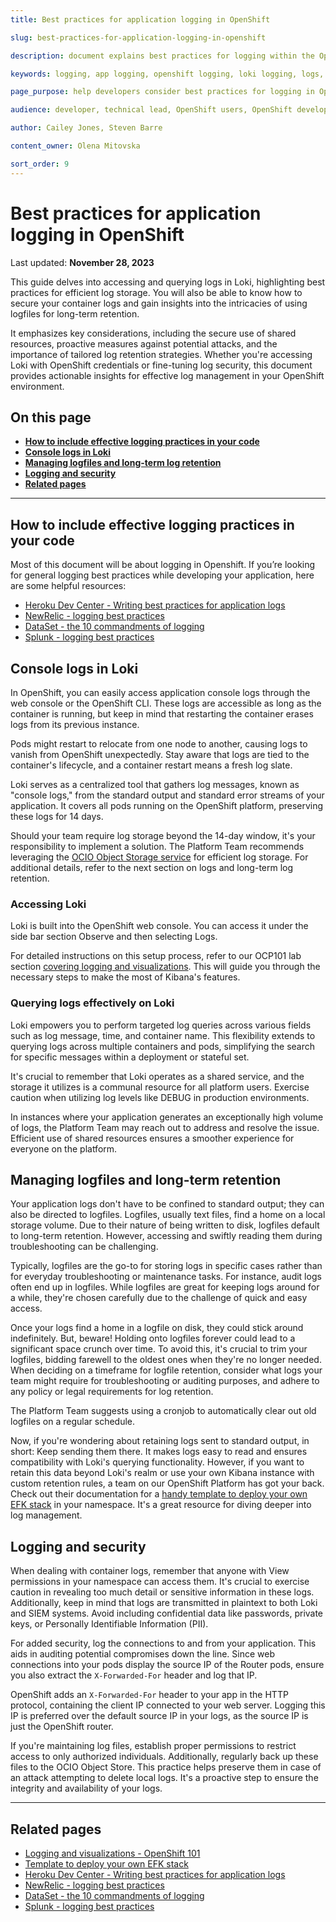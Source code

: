 ```yaml
---
title: Best practices for application logging in OpenShift 

slug: best-practices-for-application-logging-in-openshift 

description: document explains best practices for logging within the OpenShift environment and the use of console logs in Loki as well as log long term retention and best security practices 

keywords: logging, app logging, openshift logging, loki logging, logs, console logs

page_purpose: help developers consider best practices for logging in OpenShift 

audience: developer, technical lead, OpenShift users, OpenShift developers

author: Cailey Jones, Steven Barre

content_owner: Olena Mitovska

sort_order: 9
---
```

# Best practices for application logging in OpenShift

Last updated: **November 28, 2023**

This guide delves into accessing and querying logs in Loki, highlighting best practices for efficient log storage. You will also be able to know how to secure your container logs and gain insights into the intricacies of using logfiles for long-term retention.

It emphasizes key considerations, including the secure use of shared resources, proactive measures against potential attacks, and the importance of tailored log retention strategies. Whether you're accessing Loki with OpenShift credentials or fine-tuning log security, this document provides actionable insights for effective log management in your OpenShift environment.

## On this page

* **[How to include effective logging practices in your code](#how-to-include-effective-logging-practices-in-your-code)**
* **[Console logs in Loki](#console-logs-in-loki)**
* **[Managing logfiles and long-term log retention](#managing-logfiles-and-long-term-retention)**
* **[Logging and security](#logging-and-security)**
* **[Related pages](#related-pages)**

---

## How to include effective logging practices in your code

Most of this document will be about logging in Openshift. If you’re looking for general logging best practices while developing your application, here are some helpful resources:

* [Heroku Dev Center - Writing best practices for application logs](https://devcenter.heroku.com/articles/writing-best-practices-for-application-logs)
* [NewRelic - logging best practices](https://newrelic.com/blog/best-practices/best-log-management-practices)
* [DataSet - the 10 commandments of logging](https://www.dataset.com/blog/the-10-commandments-of-logging/)
* [Splunk - logging best practices](https://dev.splunk.com/enterprise/docs/developapps/addsupport/logging/loggingbestpractices/)

## Console logs in Loki

In OpenShift, you can easily access application console logs through the web console or the OpenShift CLI. These logs are accessible as long as the container is running, but keep in mind that restarting the container erases logs from its previous instance.

Pods might restart to relocate from one node to another, causing logs to vanish from OpenShift unexpectedly. Stay aware that logs are tied to the container's lifecycle, and a container restart means a fresh log slate.

Loki serves as a centralized tool that gathers log messages, known as "console logs," from the standard output and standard error streams of your application. It covers all pods running on the OpenShift platform, preserving these logs for 14 days.

Should your team require log storage beyond the 14-day window, it's your responsibility to implement a solution. The Platform Team recommends leveraging the [OCIO Object Storage service](../platform-architecture-reference/platform-storage.md) for efficient log storage. For additional details, refer to the next section on logs and long-term log retention.

### Accessing Loki

Loki is built into the OpenShift web console. You can access it under the side bar section Observe and then selecting Logs.

For detailed instructions on this setup process, refer to our OCP101 lab section [covering logging and visualizations](https://github.com/bcgov/devops-platform-workshops/blob/master/101-lab/content/12_logging_and_visualizations.md). This will guide you through the necessary steps to make the most of Kibana's features.

### Querying logs effectively on Loki

Loki empowers you to perform targeted log queries across various fields such as log message, time, and container name. This flexibility extends to querying logs across multiple containers and pods, simplifying the search for specific messages within a deployment or stateful set.

It's crucial to remember that Loki operates as a shared service, and the storage it utilizes is a communal resource for all platform users. Exercise caution when utilizing log levels like DEBUG in production environments.

 In instances where your application generates an exceptionally high volume of logs, the Platform Team may reach out to address and resolve the issue. Efficient use of shared resources ensures a smoother experience for everyone on the platform.

## Managing logfiles and long-term retention

Your application logs don't have to be confined to standard output; they can also be directed to logfiles. Logfiles, usually text files, find a home on a local storage volume. Due to their nature of being written to disk, logfiles default to long-term retention. However, accessing and swiftly reading them during troubleshooting can be challenging.

Typically, logfiles are the go-to for storing logs in specific cases rather than for everyday troubleshooting or maintenance tasks. For instance, audit logs often end up in logfiles. While logfiles are great for keeping logs around for a while, they're chosen carefully due to the challenge of quick and easy access.

Once your logs find a home in a logfile on disk, they could stick around indefinitely. But, beware! Holding onto logfiles forever could lead to a significant space crunch over time. To avoid this, it's crucial to trim your logfiles, bidding farewell to the oldest ones when they're no longer needed. When deciding on a timeframe for logfile retention, consider what logs your team might require for troubleshooting or auditing purposes, and adhere to any policy or legal requirements for log retention.

The Platform Team suggests using a cronjob to automatically clear out old logfiles on a regular schedule.

Now, if you're wondering about retaining logs sent to standard output, in short: Keep sending them there. It makes logs easy to read and ensures compatibility with Loki's querying functionality. However, if you want to retain this data beyond Loki's realm or use your own Kibana instance with custom retention rules, a team on our OpenShift Platform has got your back. Check out their documentation for a [handy template to deploy your own EFK stack](https://github.com/bcgov/elmsd-nodejs/tree/main/packages/openshift/templates/efk-stack) in your namespace. It's a great resource for diving deeper into log management.

## Logging and security

When dealing with container logs, remember that anyone with View permissions in your namespace can access them. It's crucial to exercise caution in revealing too much detail or sensitive information in these logs. Additionally, keep in mind that logs are transmitted in plaintext to both Loki and SIEM systems. Avoid including confidential data like passwords, private keys, or Personally Identifiable Information (PII).

For added security, log the connections to and from your application. This aids in auditing potential compromises down the line. Since web connections into your pods display the source IP of the Router pods, ensure you also extract the `X-Forwarded-For` header and log that IP.

OpenShift adds an `X-Forwarded-For` header to your app in the HTTP protocol, containing the client IP connected to your web server. Logging this IP is preferred over the default source IP in your logs, as the source IP is just the OpenShift router.

If you're maintaining log files, establish proper permissions to restrict access to only authorized individuals. Additionally, regularly back up these files to the OCIO Object Store. This practice helps preserve them in case of an attack attempting to delete local logs. It's a proactive step to ensure the integrity and availability of your logs.

---

## Related pages
* [Logging and visualizations - OpenShift 101](https://github.com/bcgov/devops-platform-workshops/blob/master/101-lab/content/12_logging_and_visualizations.md)
* [Template to deploy your own EFK stack](https://github.com/bcgov/elmsd-nodejs/tree/main/packages/openshift/templates/efk-stack)
* [Heroku Dev Center - Writing best practices for application logs](https://devcenter.heroku.com/articles/writing-best-practices-for-application-logs)
* [NewRelic - logging best practices](https://newrelic.com/blog/best-practices/best-log-management-practices)
* [DataSet - the 10 commandments of logging](https://www.dataset.com/blog/the-10-commandments-of-logging/)
* [Splunk - logging best practices](https://dev.splunk.com/enterprise/docs/developapps/addsupport/logging/loggingbestpractices/)
